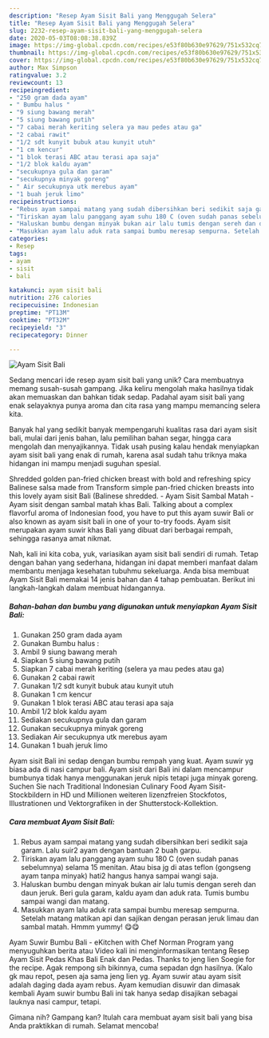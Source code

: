 ```yaml
---
description: "Resep Ayam Sisit Bali yang Menggugah Selera"
title: "Resep Ayam Sisit Bali yang Menggugah Selera"
slug: 2232-resep-ayam-sisit-bali-yang-menggugah-selera
date: 2020-05-03T08:08:38.839Z
image: https://img-global.cpcdn.com/recipes/e53f80b630e97629/751x532cq70/ayam-sisit-bali-foto-resep-utama.jpg
thumbnail: https://img-global.cpcdn.com/recipes/e53f80b630e97629/751x532cq70/ayam-sisit-bali-foto-resep-utama.jpg
cover: https://img-global.cpcdn.com/recipes/e53f80b630e97629/751x532cq70/ayam-sisit-bali-foto-resep-utama.jpg
author: Max Simpson
ratingvalue: 3.2
reviewcount: 13
recipeingredient:
- "250 gram dada ayam"
- " Bumbu halus "
- "9 siung bawang merah"
- "5 siung bawang putih"
- "7 cabai merah keriting selera ya mau pedes atau ga"
- "2 cabai rawit"
- "1/2 sdt kunyit bubuk atau kunyit utuh"
- "1 cm kencur"
- "1 blok terasi ABC atau terasi apa saja"
- "1/2 blok kaldu ayam"
- "secukupnya gula dan garam"
- "secukupnya minyak goreng"
- " Air secukupnya utk merebus ayam"
- "1 buah jeruk limo"
recipeinstructions:
- "Rebus ayam sampai matang yang sudah dibersihkan beri sedikit saja garam. Lalu suir2 ayam dengan bantuan 2 buah garpu."
- "Tiriskan ayam lalu panggang ayam suhu 180 C (oven sudah panas sebelumnya) selama 15 menitan. Atau bisa jg di atas teflon (gongseng ayam tanpa minyak) hati2 hangus hanya sampai wangi saja."
- "Haluskan bumbu dengan minyak bukan air lalu tumis dengan sereh dan daun jeruk. Beri gula garam, kaldu ayam dan aduk rata. Tumis bumbu sampai wangi dan matang."
- "Masukkan ayam lalu aduk rata sampai bumbu meresap sempurna. Setelah matang matikan api dan sajikan dengan perasan jeruk limau dan sambal matah. Hmmm yummy! 😋😋"
categories:
- Resep
tags:
- ayam
- sisit
- bali

katakunci: ayam sisit bali 
nutrition: 276 calories
recipecuisine: Indonesian
preptime: "PT13M"
cooktime: "PT32M"
recipeyield: "3"
recipecategory: Dinner

---
```



![Ayam Sisit Bali](https://img-global.cpcdn.com/recipes/e53f80b630e97629/751x532cq70/ayam-sisit-bali-foto-resep-utama.jpg)

Sedang mencari ide resep ayam sisit bali yang unik? Cara membuatnya memang susah-susah gampang. Jika keliru mengolah maka hasilnya tidak akan memuaskan dan bahkan tidak sedap. Padahal ayam sisit bali yang enak selayaknya punya aroma dan cita rasa yang mampu memancing selera kita.

Banyak hal yang sedikit banyak mempengaruhi kualitas rasa dari ayam sisit bali, mulai dari jenis bahan, lalu pemilihan bahan segar, hingga cara mengolah dan menyajikannya. Tidak usah pusing kalau hendak menyiapkan ayam sisit bali yang enak di rumah, karena asal sudah tahu triknya maka hidangan ini mampu menjadi suguhan spesial.

Shredded golden pan-fried chicken breast with bold and refreshing spicy Balinese salsa made from Transform simple pan-fried chicken breasts into this lovely ayam sisit Bali (Balinese shredded. - Ayam Sisit Sambal Matah - Ayam sisit dengan sambal matah khas Bali. Talking about a complex flavorful aroma of Indonesian food, you have to put this ayam suwir Bali or also known as ayam sisit bali in one of your to-try foods. Ayam sisit merupakan ayam suwir khas Bali yang dibuat dari berbagai rempah, sehingga rasanya amat nikmat.


Nah, kali ini kita coba, yuk, variasikan ayam sisit bali sendiri di rumah. Tetap dengan bahan yang sederhana, hidangan ini dapat memberi manfaat dalam membantu menjaga kesehatan tubuhmu sekeluarga. Anda bisa membuat Ayam Sisit Bali memakai 14 jenis bahan dan 4 tahap pembuatan. Berikut ini langkah-langkah dalam membuat hidangannya.

<!--inarticleads1-->

##### Bahan-bahan dan bumbu yang digunakan untuk menyiapkan Ayam Sisit Bali:

1. Gunakan 250 gram dada ayam
1. Gunakan  Bumbu halus :
1. Ambil 9 siung bawang merah
1. Siapkan 5 siung bawang putih
1. Siapkan 7 cabai merah keriting (selera ya mau pedes atau ga)
1. Gunakan 2 cabai rawit
1. Gunakan 1/2 sdt kunyit bubuk atau kunyit utuh
1. Gunakan 1 cm kencur
1. Gunakan 1 blok terasi ABC atau terasi apa saja
1. Ambil 1/2 blok kaldu ayam
1. Sediakan secukupnya gula dan garam
1. Gunakan secukupnya minyak goreng
1. Sediakan  Air secukupnya utk merebus ayam
1. Gunakan 1 buah jeruk limo


Ayam sisit Bali ini sedap dengan bumbu rempah yang kuat. Ayam suwir yg biasa ada di nasi campur bali. Ayam sisit dari Bali ini dalam mencampur bumbunya tidak hanya menggunakan jeruk nipis tetapi juga minyak goreng. Suchen Sie nach Traditional Indonesian Culinary Food Ayam Sisit-Stockbildern in HD und Millionen weiteren lizenzfreien Stockfotos, Illustrationen und Vektorgrafiken in der Shutterstock-Kollektion. 

<!--inarticleads2-->

##### Cara membuat Ayam Sisit Bali:

1. Rebus ayam sampai matang yang sudah dibersihkan beri sedikit saja garam. Lalu suir2 ayam dengan bantuan 2 buah garpu.
1. Tiriskan ayam lalu panggang ayam suhu 180 C (oven sudah panas sebelumnya) selama 15 menitan. Atau bisa jg di atas teflon (gongseng ayam tanpa minyak) hati2 hangus hanya sampai wangi saja.
1. Haluskan bumbu dengan minyak bukan air lalu tumis dengan sereh dan daun jeruk. Beri gula garam, kaldu ayam dan aduk rata. Tumis bumbu sampai wangi dan matang.
1. Masukkan ayam lalu aduk rata sampai bumbu meresap sempurna. Setelah matang matikan api dan sajikan dengan perasan jeruk limau dan sambal matah. Hmmm yummy! 😋😋


Ayam Suwir Bumbu Bali - eKitchen with Chef Norman Program yang menyuguhkan berita atau Video kali ini menginformasikan tentang Resep Ayam Sisit Pedas Khas Bali Enak dan Pedas. Thanks to jeng Iien Soegie for the recipe. Agak rempong sih bikinnya, cuma sepadan dgn hasilnya. (Kalo gk mau repot, pesen aja sama jeng Iien yg. Ayam suwir atau ayam sisit adalah daging dada ayam rebus. Ayam kemudian disuwir dan dimasak kembali Ayam suwir bumbu Bali ini tak hanya sedap disajikan sebagai lauknya nasi campur, tetapi. 

Gimana nih? Gampang kan? Itulah cara membuat ayam sisit bali yang bisa Anda praktikkan di rumah. Selamat mencoba!
